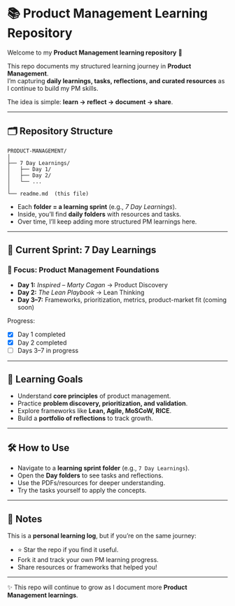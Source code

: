 # 📚 Product Management Learning Repository

Welcome to my **Product Management learning repository** 👋  

This repo documents my structured learning journey in **Product Management**.  
I’m capturing **daily learnings, tasks, reflections, and curated resources** as I continue to build my PM skills.  

The idea is simple: **learn → reflect → document → share**.  

---

## 🗂 Repository Structure

```
PRODUCT-MANAGEMENT/
│
├── 7 Day Learnings/
│   ├── Day 1/
│   ├── Day 2/
│   └── ...
│
└── readme.md  (this file)
```

- Each **folder = a learning sprint** (e.g., *7 Day Learnings*).  
- Inside, you’ll find **daily folders** with resources and tasks.  
- Over time, I’ll keep adding more structured PM learnings here.  

---

## 🚀 Current Sprint: 7 Day Learnings

### 🔹 Focus: Product Management Foundations

- **Day 1:** *Inspired – Marty Cagan* → Product Discovery  
- **Day 2:** *The Lean Playbook* → Lean Thinking  
- **Day 3–7:** Frameworks, prioritization, metrics, product-market fit (coming soon)  

Progress:  
- [x] Day 1 completed  
- [x] Day 2 completed  
- [ ] Days 3–7 in progress  

---

## 🎯 Learning Goals

- Understand **core principles** of product management.  
- Practice **problem discovery, prioritization, and validation**.  
- Explore frameworks like **Lean, Agile, MoSCoW, RICE**.  
- Build a **portfolio of reflections** to track growth.  

---

## 🛠 How to Use

- Navigate to a **learning sprint folder** (e.g., `7 Day Learnings`).  
- Open the **Day folders** to see tasks and reflections.  
- Use the PDFs/resources for deeper understanding.  
- Try the tasks yourself to apply the concepts.  

---

## 🙌 Notes

This is a **personal learning log**, but if you’re on the same journey:  
- ⭐ Star the repo if you find it useful.  
- Fork it and track your own PM learning progress.  
- Share resources or frameworks that helped you!  

---

✨ This repo will continue to grow as I document more **Product Management learnings**.
